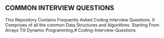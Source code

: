 ## COMMON INTERVIEW QUESTIONS ##
This Repository Contains Frequently Asked Coding Interview Questions.
It Comprises of all the common Data Structures and Algorithms.
Starting From Arrays Till Dynamic Programming.#   C o d i n g - I n t e r v i e w - Q u e s t i o n s  
 